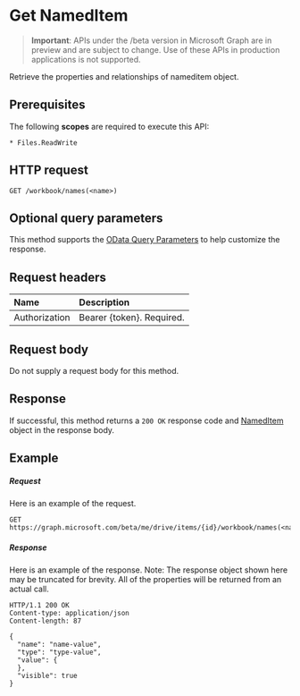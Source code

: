 # Get NamedItem

> **Important**: APIs under the /beta version in Microsoft Graph are in preview and are subject to change. Use of these APIs in production applications is not supported.

Retrieve the properties and relationships of nameditem object.
## Prerequisites
The following **scopes** are required to execute this API: 

    * Files.ReadWrite

## HTTP request
<!-- { "blockType": "ignored" } -->
```http
GET /workbook/names(<name>)
```
## Optional query parameters
This method supports the [OData Query Parameters](http://developer.microsoft.com/en-us/graph/docs/overview/query_parameters) to help customize the response.

## Request headers
| Name      |Description|
|:----------|:----------|
| Authorization  | Bearer {token}. Required. |


## Request body
Do not supply a request body for this method.

## Response

If successful, this method returns a `200 OK` response code and [NamedItem](../resources/nameditem.md) object in the response body.
## Example
##### Request
Here is an example of the request.
<!-- {
  "blockType": "request",
  "name": "get_nameditem"
}-->
```http
GET https://graph.microsoft.com/beta/me/drive/items/{id}/workbook/names(<name>)
```
##### Response
Here is an example of the response. Note: The response object shown here may be truncated for brevity. All of the properties will be returned from an actual call.
<!-- {
  "blockType": "response",
  "truncated": true,
  "@odata.type": "microsoft.graph.namedItem"
} -->
```http
HTTP/1.1 200 OK
Content-type: application/json
Content-length: 87

{
  "name": "name-value",
  "type": "type-value",
  "value": {
  },
  "visible": true
}
```

<!-- uuid: 8fcb5dbc-d5aa-4681-8e31-b001d5168d79
2015-10-25 14:57:30 UTC -->
<!-- {
  "type": "#page.annotation",
  "description": "Get NamedItem",
  "keywords": "",
  "section": "documentation",
  "tocPath": ""
}-->